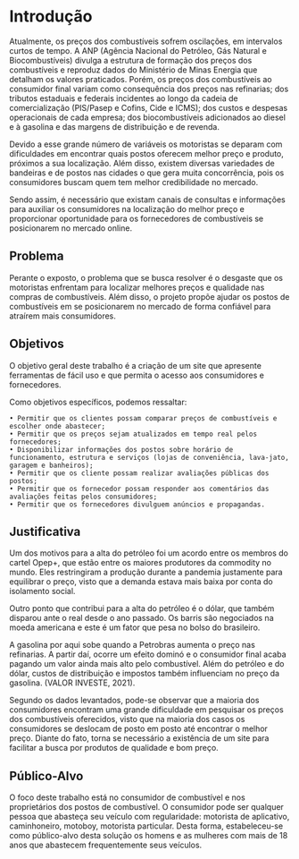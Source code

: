 # Introdução
Atualmente, os preços dos combustíveis sofrem oscilações, em intervalos curtos de tempo. A ANP (Agência Nacional do Petróleo, Gás Natural e Biocombustíveis) divulga a estrutura de formação dos preços dos combustíveis e reproduz dados do Ministério de Minas Energia que detalham os valores praticados. Porém, os preços dos combustíveis ao consumidor final variam como consequência dos preços nas refinarias; dos tributos estaduais e federais incidentes ao longo da cadeia de comercialização (PIS/Pasep e Cofins, Cide e ICMS); dos custos e despesas operacionais de cada empresa; dos biocombustíveis adicionados ao diesel e à gasolina e das margens de distribuição e de revenda.

Devido a esse grande número de variáveis os motoristas se deparam com dificuldades em encontrar quais postos oferecem melhor preço e produto, próximos a sua localização. Além disso, existem diversas variedades de bandeiras e de postos nas cidades o que gera muita concorrência, pois os consumidores buscam quem tem melhor credibilidade no mercado.

Sendo assim, é necessário que existam canais de consultas e informações para auxiliar os consumidores na localização do melhor preço e proporcionar oportunidade para os fornecedores de combustíveis se posicionarem no mercado online.


## Problema
Perante o exposto, o problema que se busca resolver é o desgaste que os motoristas enfrentam para localizar melhores preços e qualidade nas compras de combustíveis.  Além disso, o projeto propõe ajudar os postos de combustíveis em se posicionarem no mercado de forma confiável para atraírem mais consumidores. 


## Objetivos
O objetivo geral deste trabalho é a criação de um site que apresente ferramentas de fácil uso e que permita o acesso aos consumidores e fornecedores.

Como objetivos específicos, podemos ressaltar:

    • Permitir que os clientes possam comparar preços de combustíveis e escolher onde abastecer;
    • Permitir que os preços sejam atualizados em tempo real pelos fornecedores;
    • Disponibilizar informações dos postos sobre horário de funcionamento, estrutura e serviços (lojas de conveniência, lava-jato, garagem e banheiros);
    • Permitir que os cliente possam realizar avaliações públicas dos postos;
    • Permitir que os fornecedor possam responder aos comentários das avaliações feitas pelos consumidores;
    • Permitir que os fornecedores divulguem anúncios e propagandas.


## Justificativa

Um dos motivos para a alta do petróleo foi um acordo entre os membros do cartel Opep+, que estão entre os maiores produtores da commodity no mundo. Eles restringiram a produção durante a pandemia justamente para equilibrar o preço, visto que a demanda estava mais baixa por conta do isolamento social.

Outro ponto que contribui para a alta do petróleo é o dólar, que também disparou ante o real desde o ano passado. Os barris são negociados na moeda americana e este é um fator que pesa no bolso do brasileiro.

A gasolina por aqui sobe quando a Petrobras aumenta o preço nas refinarias. A partir daí, ocorre um efeito dominó e o consumidor final acaba pagando um valor ainda mais alto pelo combustível. Além do petróleo e do dólar, custos de distribuição e impostos também influenciam no preço da gasolina.  (VALOR INVESTE, 2021).

Segundo os dados levantados, pode-se observar que a maioria dos consumidores encontram uma grande dificuldade em pesquisar os preços dos combustíveis oferecidos, visto que na maioria dos casos os consumidores se deslocam de posto em posto até encontrar o melhor preço. Diante do fato, torna se necessário a existência de um site para facilitar a busca por produtos de qualidade e bom preço.


## Público-Alvo

O foco deste trabalho está no consumidor de combustível e nos proprietários dos postos de combustível.
O consumidor pode ser qualquer pessoa que abasteça seu veículo com regularidade: motorista de aplicativo, caminhoneiro, motoboy, motorista particular.
Desta forma, estabeleceu-se como público-alvo desta solução os homens e as mulheres com mais de 18 anos que abastecem frequentemente seus veículos.


